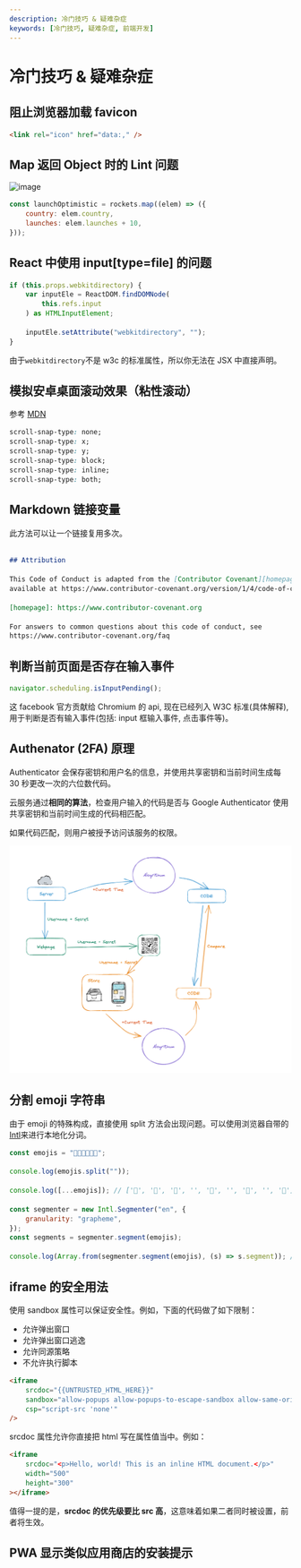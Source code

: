 ```yaml
---
description: 冷门技巧 & 疑难杂症
keywords: [冷门技巧, 疑难杂症, 前端开发]
---
```


# 冷门技巧 & 疑难杂症

## 阻止浏览器加载 favicon

```html
<link rel="icon" href="data:," />
```

## Map 返回 Object 时的 Lint 问题

![image](https://user-images.githubusercontent.com/52880665/196023762-76da513c-f5e6-4063-aee0-d45d18033c61.png)

```jsx
const launchOptimistic = rockets.map((elem) => ({
	country: elem.country,
	launches: elem.launches + 10,
}));
```

## React 中使用 input[type=file] 的问题

```jsx
if (this.props.webkitdirectory) {
	var inputEle = ReactDOM.findDOMNode(
		this.refs.input
	) as HTMLInputElement;

	inputEle.setAttribute("webkitdirectory", "");
}
```

由于`webkitdirectory`不是 w3c 的标准属性，所以你无法在 JSX 中直接声明。

## 模拟安卓桌面滚动效果（粘性滚动）

参考 [MDN](https://developer.mozilla.org/en-US/docs/Web/CSS/scroll-snap-type)

```css
scroll-snap-type: none;
scroll-snap-type: x;
scroll-snap-type: y;
scroll-snap-type: block;
scroll-snap-type: inline;
scroll-snap-type: both;
```

## Markdown 链接变量

此方法可以让一个链接复用多次。

```Markdown

## Attribution

This Code of Conduct is adapted from the [Contributor Covenant][homepage], version 1.4,
available at https://www.contributor-covenant.org/version/1/4/code-of-conduct.html

[homepage]: https://www.contributor-covenant.org

For answers to common questions about this code of conduct, see
https://www.contributor-covenant.org/faq

```

## 判断当前页面是否存在输入事件

```js
navigator.scheduling.isInputPending();
```

这 facebook 官方贡献给 Chromium 的 api, 现在已经列入 W3C 标准(具体解释), 用于判断是否有输入事件(包括: input 框输入事件, 点击事件等)。

## Authenator (2FA) 原理

Authenticator 会保存密钥和用户名的信息，并使用共享密钥和当前时间生成每 30 秒更改一次的六位数代码。

云服务通过**相同的算法**，检查用户输入的代码是否与 Google Authenticator 使用共享密钥和当前时间生成的代码相匹配。

如果代码匹配，则用户被授予访问该服务的权限。

![](./images/auth.png)

## 分割 emoji 字符串

由于 emoji 的特殊构成，直接使用 split 方法会出现问题。可以使用浏览器自带的[Intl](https://mozilia.mdn.com)来进行本地化分词。

```js
const emojis = "🫣🫵👨‍👨‍👦‍👦";

console.log(emojis.split(""));

console.log([...emojis]); // ['🫣', '🫵', '👨', '‍', '👨', '‍', '👦', '‍', '👦']

const segmenter = new Intl.Segmenter("en", {
	granularity: "grapheme",
});
const segments = segmenter.segment(emojis);

console.log(Array.from(segmenter.segment(emojis), (s) => s.segment)); // ['🫣', '🫵', '👨‍👨‍👦‍👦']
```

## iframe 的安全用法

使用 sandbox 属性可以保证安全性。例如，下面的代码做了如下限制：

-   允许弹出窗口
-   允许弹出窗口逃逸
-   允许同源策略
-   不允许执行脚本

```html
<iframe
	srcdoc="{{UNTRUSTED_HTML_HERE}}"
	sandbox="allow-popups allow-popups-to-escape-sandbox allow-same-origin"
	csp="script-src 'none'"
/>
```

srcdoc 属性允许你直接把 html 写在属性值当中。例如：

```html
<iframe
	srcdoc="<p>Hello, world! This is an inline HTML document.</p>"
	width="500"
	height="300"
></iframe>
```

值得一提的是，**srcdoc 的优先级要比 src 高**，这意味着如果二者同时被设置，前者将生效。

## PWA 显示类似应用商店的安装提示
